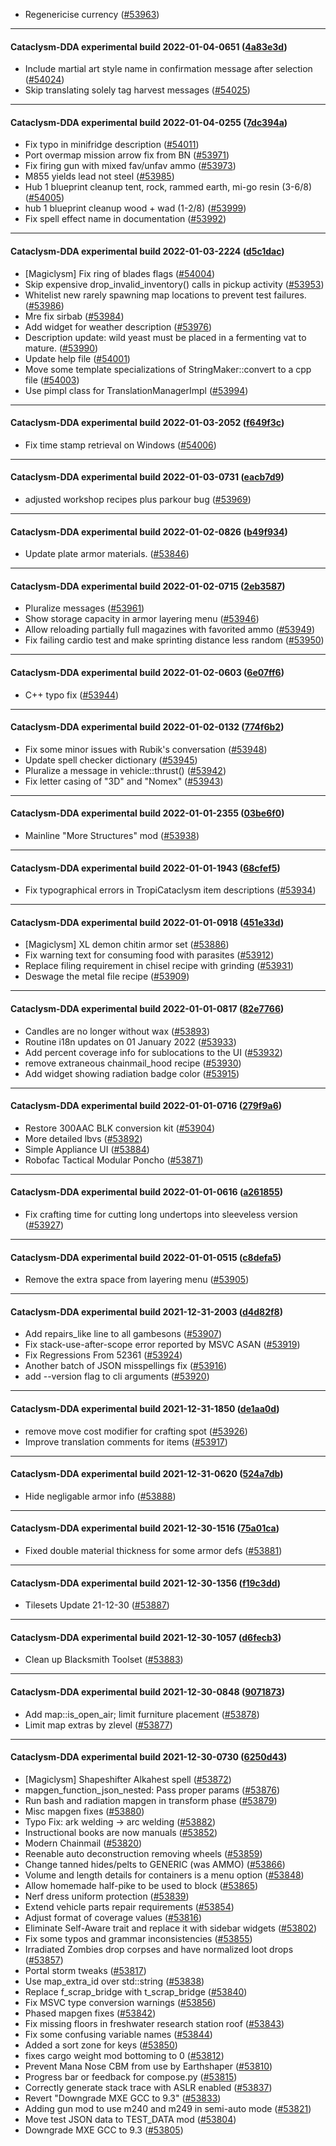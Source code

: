 * Regenericise currency ([#53963](https://github.com/CleverRaven/Cataclysm-DDA/pull/53963))

---

#### Cataclysm-DDA experimental build 2022-01-04-0651 ([4a83e3d](https://github.com/CleverRaven/Cataclysm-DDA/releases/tag/cdda-experimental-2022-01-04-0651))

* Include martial art style name in confirmation message after selection ([#54024](https://github.com/CleverRaven/Cataclysm-DDA/pull/54024))
* Skip translating solely tag harvest messages ([#54025](https://github.com/CleverRaven/Cataclysm-DDA/pull/54025))

---

#### Cataclysm-DDA experimental build 2022-01-04-0255 ([7dc394a](https://github.com/CleverRaven/Cataclysm-DDA/releases/tag/cdda-experimental-2022-01-04-0255))

* Fix typo in minifridge description ([#54011](https://github.com/CleverRaven/Cataclysm-DDA/pull/54011))
* Port overmap mission arrow fix from BN ([#53971](https://github.com/CleverRaven/Cataclysm-DDA/pull/53971))
* Fix firing gun with mixed fav/unfav ammo ([#53973](https://github.com/CleverRaven/Cataclysm-DDA/pull/53973))
* M855 yields lead not steel ([#53985](https://github.com/CleverRaven/Cataclysm-DDA/pull/53985))
* Hub 1 blueprint cleanup tent, rock, rammed earth, mi-go resin (3-6/8) ([#54005](https://github.com/CleverRaven/Cataclysm-DDA/pull/54005))
* hub 1 blueprint cleanup wood + wad (1-2/8) ([#53999](https://github.com/CleverRaven/Cataclysm-DDA/pull/53999))
* Fix spell effect name in documentation ([#53992](https://github.com/CleverRaven/Cataclysm-DDA/pull/53992))

---

#### Cataclysm-DDA experimental build 2022-01-03-2224 ([d5c1dac](https://github.com/CleverRaven/Cataclysm-DDA/releases/tag/cdda-experimental-2022-01-03-2224))

* [Magiclysm] Fix ring of blades flags ([#54004](https://github.com/CleverRaven/Cataclysm-DDA/pull/54004))
* Skip expensive drop_invalid_inventory() calls in pickup activity ([#53953](https://github.com/CleverRaven/Cataclysm-DDA/pull/53953))
* Whitelist new rarely spawning map locations to prevent test failures. ([#53986](https://github.com/CleverRaven/Cataclysm-DDA/pull/53986))
* Mre fix sirbab ([#53984](https://github.com/CleverRaven/Cataclysm-DDA/pull/53984))
* Add widget for weather description ([#53976](https://github.com/CleverRaven/Cataclysm-DDA/pull/53976))
* Description update: wild yeast must be placed in a fermenting vat to mature. ([#53990](https://github.com/CleverRaven/Cataclysm-DDA/pull/53990))
* Update help file ([#54001](https://github.com/CleverRaven/Cataclysm-DDA/pull/54001))
* Move some template specializations of StringMaker<T>::convert<T> to a cpp file ([#54003](https://github.com/CleverRaven/Cataclysm-DDA/pull/54003))
* Use pimpl<T> class for TranslationManagerImpl ([#53994](https://github.com/CleverRaven/Cataclysm-DDA/pull/53994))

---

#### Cataclysm-DDA experimental build 2022-01-03-2052 ([f649f3c](https://github.com/CleverRaven/Cataclysm-DDA/releases/tag/cdda-experimental-2022-01-03-2052))

* Fix time stamp retrieval on Windows ([#54006](https://github.com/CleverRaven/Cataclysm-DDA/pull/54006))

---

#### Cataclysm-DDA experimental build 2022-01-03-0731 ([eacb7d9](https://github.com/CleverRaven/Cataclysm-DDA/releases/tag/cdda-experimental-2022-01-03-0731))

* adjusted workshop recipes plus parkour bug ([#53969](https://github.com/CleverRaven/Cataclysm-DDA/pull/53969))

---

#### Cataclysm-DDA experimental build 2022-01-02-0826 ([b49f934](https://github.com/CleverRaven/Cataclysm-DDA/releases/tag/cdda-experimental-2022-01-02-0826))

* Update plate armor materials. ([#53846](https://github.com/CleverRaven/Cataclysm-DDA/pull/53846))

---

#### Cataclysm-DDA experimental build 2022-01-02-0715 ([2eb3587](https://github.com/CleverRaven/Cataclysm-DDA/releases/tag/cdda-experimental-2022-01-02-0715))

* Pluralize messages ([#53961](https://github.com/CleverRaven/Cataclysm-DDA/pull/53961))
* Show storage capacity in armor layering menu ([#53946](https://github.com/CleverRaven/Cataclysm-DDA/pull/53946))
* Allow reloading partially full magazines with favorited ammo ([#53949](https://github.com/CleverRaven/Cataclysm-DDA/pull/53949))
* Fix failing cardio test and make sprinting distance less random ([#53950](https://github.com/CleverRaven/Cataclysm-DDA/pull/53950))

---

#### Cataclysm-DDA experimental build 2022-01-02-0603 ([6e07ff6](https://github.com/CleverRaven/Cataclysm-DDA/releases/tag/cdda-experimental-2022-01-02-0603))

* C++ typo fix ([#53944](https://github.com/CleverRaven/Cataclysm-DDA/pull/53944))

---

#### Cataclysm-DDA experimental build 2022-01-02-0132 ([774f6b2](https://github.com/CleverRaven/Cataclysm-DDA/releases/tag/cdda-experimental-2022-01-02-0132))

* Fix some minor issues with Rubik's conversation ([#53948](https://github.com/CleverRaven/Cataclysm-DDA/pull/53948))
* Update spell checker dictionary ([#53945](https://github.com/CleverRaven/Cataclysm-DDA/pull/53945))
* Pluralize a message in vehicle::thrust() ([#53942](https://github.com/CleverRaven/Cataclysm-DDA/pull/53942))
* Fix letter casing of "3D" and "Nomex" ([#53943](https://github.com/CleverRaven/Cataclysm-DDA/pull/53943))

---

#### Cataclysm-DDA experimental build 2022-01-01-2355 ([03be6f0](https://github.com/CleverRaven/Cataclysm-DDA/releases/tag/cdda-experimental-2022-01-01-2355))

* Mainline "More Structures" mod ([#53938](https://github.com/CleverRaven/Cataclysm-DDA/pull/53938))

---

#### Cataclysm-DDA experimental build 2022-01-01-1943 ([68cfef5](https://github.com/CleverRaven/Cataclysm-DDA/releases/tag/cdda-experimental-2022-01-01-1943))

* Fix typographical errors in TropiCataclysm item descriptions ([#53934](https://github.com/CleverRaven/Cataclysm-DDA/pull/53934))

---

#### Cataclysm-DDA experimental build 2022-01-01-0918 ([451e33d](https://github.com/CleverRaven/Cataclysm-DDA/releases/tag/cdda-experimental-2022-01-01-0918))

* [Magiclysm] XL demon chitin armor set ([#53886](https://github.com/CleverRaven/Cataclysm-DDA/pull/53886))
* Fix warning text for consuming food with parasites ([#53912](https://github.com/CleverRaven/Cataclysm-DDA/pull/53912))
* Replace filing requirement in chisel recipe with grinding ([#53931](https://github.com/CleverRaven/Cataclysm-DDA/pull/53931))
* Deswage the metal file recipe ([#53909](https://github.com/CleverRaven/Cataclysm-DDA/pull/53909))

---

#### Cataclysm-DDA experimental build 2022-01-01-0817 ([82e7766](https://github.com/CleverRaven/Cataclysm-DDA/releases/tag/cdda-experimental-2022-01-01-0817))

* Candles are no longer without wax ([#53893](https://github.com/CleverRaven/Cataclysm-DDA/pull/53893))
* Routine i18n updates on 01 January 2022 ([#53933](https://github.com/CleverRaven/Cataclysm-DDA/pull/53933))
* Add percent coverage info for sublocations to the UI ([#53932](https://github.com/CleverRaven/Cataclysm-DDA/pull/53932))
* remove extraneous chainmail_hood recipe ([#53930](https://github.com/CleverRaven/Cataclysm-DDA/pull/53930))
* Add widget showing radiation badge color ([#53915](https://github.com/CleverRaven/Cataclysm-DDA/pull/53915))

---

#### Cataclysm-DDA experimental build 2022-01-01-0716 ([279f9a6](https://github.com/CleverRaven/Cataclysm-DDA/releases/tag/cdda-experimental-2022-01-01-0716))

* Restore 300AAC BLK conversion kit ([#53904](https://github.com/CleverRaven/Cataclysm-DDA/pull/53904))
* More detailed lbvs ([#53892](https://github.com/CleverRaven/Cataclysm-DDA/pull/53892))
* Simple Appliance UI ([#53884](https://github.com/CleverRaven/Cataclysm-DDA/pull/53884))
* Robofac Tactical Modular Poncho ([#53871](https://github.com/CleverRaven/Cataclysm-DDA/pull/53871))

---

#### Cataclysm-DDA experimental build 2022-01-01-0616 ([a261855](https://github.com/CleverRaven/Cataclysm-DDA/releases/tag/cdda-experimental-2022-01-01-0616))

* Fix crafting time for cutting long undertops into sleeveless version ([#53927](https://github.com/CleverRaven/Cataclysm-DDA/pull/53927))

---

#### Cataclysm-DDA experimental build 2022-01-01-0515 ([c8defa5](https://github.com/CleverRaven/Cataclysm-DDA/releases/tag/cdda-experimental-2022-01-01-0515))

* Remove the extra space from layering menu ([#53905](https://github.com/CleverRaven/Cataclysm-DDA/pull/53905))

---

#### Cataclysm-DDA experimental build 2021-12-31-2003 ([d4d82f8](https://github.com/CleverRaven/Cataclysm-DDA/releases/tag/cdda-experimental-2021-12-31-2003))

* Add repairs_like line to all gambesons ([#53907](https://github.com/CleverRaven/Cataclysm-DDA/pull/53907))
* Fix stack-use-after-scope error reported by MSVC ASAN ([#53919](https://github.com/CleverRaven/Cataclysm-DDA/pull/53919))
* Fix Regressions From 52361 ([#53924](https://github.com/CleverRaven/Cataclysm-DDA/pull/53924))
* Another batch of JSON misspellings fix ([#53916](https://github.com/CleverRaven/Cataclysm-DDA/pull/53916))
* add --version flag to cli arguments ([#53920](https://github.com/CleverRaven/Cataclysm-DDA/pull/53920))

---

#### Cataclysm-DDA experimental build 2021-12-31-1850 ([de1aa0d](https://github.com/CleverRaven/Cataclysm-DDA/releases/tag/cdda-experimental-2021-12-31-1850))

* remove move cost modifier for crafting spot ([#53926](https://github.com/CleverRaven/Cataclysm-DDA/pull/53926))
* Improve translation comments for items ([#53917](https://github.com/CleverRaven/Cataclysm-DDA/pull/53917))

---

#### Cataclysm-DDA experimental build 2021-12-31-0620 ([524a7db](https://github.com/CleverRaven/Cataclysm-DDA/releases/tag/cdda-experimental-2021-12-31-0620))

* Hide negligable armor info ([#53888](https://github.com/CleverRaven/Cataclysm-DDA/pull/53888))

---

#### Cataclysm-DDA experimental build 2021-12-30-1516 ([75a01ca](https://github.com/CleverRaven/Cataclysm-DDA/releases/tag/cdda-experimental-2021-12-30-1516))

* Fixed double material thickness for some armor defs ([#53881](https://github.com/CleverRaven/Cataclysm-DDA/pull/53881))

---

#### Cataclysm-DDA experimental build 2021-12-30-1356 ([f19c3dd](https://github.com/CleverRaven/Cataclysm-DDA/releases/tag/cdda-experimental-2021-12-30-1356))

* Tilesets Update 21-12-30 ([#53887](https://github.com/CleverRaven/Cataclysm-DDA/pull/53887))

---

#### Cataclysm-DDA experimental build 2021-12-30-1057 ([d6fecb3](https://github.com/CleverRaven/Cataclysm-DDA/releases/tag/cdda-experimental-2021-12-30-1057))

* Clean up Blacksmith Toolset ([#53883](https://github.com/CleverRaven/Cataclysm-DDA/pull/53883))

---

#### Cataclysm-DDA experimental build 2021-12-30-0848 ([9071873](https://github.com/CleverRaven/Cataclysm-DDA/releases/tag/cdda-experimental-2021-12-30-0848))

* Add map::is_open_air; limit furniture placement ([#53878](https://github.com/CleverRaven/Cataclysm-DDA/pull/53878))
* Limit map extras by zlevel ([#53877](https://github.com/CleverRaven/Cataclysm-DDA/pull/53877))

---

#### Cataclysm-DDA experimental build 2021-12-30-0730 ([6250d43](https://github.com/CleverRaven/Cataclysm-DDA/releases/tag/cdda-experimental-2021-12-30-0730))

* [Magiclysm] Shapeshifter Alkahest spell ([#53872](https://github.com/CleverRaven/Cataclysm-DDA/pull/53872))
* mapgen_function_json_nested: Pass proper params ([#53876](https://github.com/CleverRaven/Cataclysm-DDA/pull/53876))
* Run bash and radiation mapgen in transform phase ([#53879](https://github.com/CleverRaven/Cataclysm-DDA/pull/53879))
* Misc mapgen fixes ([#53880](https://github.com/CleverRaven/Cataclysm-DDA/pull/53880))
* Typo Fix: ark welding -> arc welding ([#53882](https://github.com/CleverRaven/Cataclysm-DDA/pull/53882))
* Instructional books are now manuals ([#53852](https://github.com/CleverRaven/Cataclysm-DDA/pull/53852))
* Modern Chainmail ([#53820](https://github.com/CleverRaven/Cataclysm-DDA/pull/53820))
* Reenable auto deconstruction removing wheels ([#53859](https://github.com/CleverRaven/Cataclysm-DDA/pull/53859))
* Change tanned hides/pelts to GENERIC (was AMMO) ([#53866](https://github.com/CleverRaven/Cataclysm-DDA/pull/53866))
* Volume and length details for containers is a menu option ([#53848](https://github.com/CleverRaven/Cataclysm-DDA/pull/53848))
* Allow homemade half-pike to be used to block ([#53865](https://github.com/CleverRaven/Cataclysm-DDA/pull/53865))
* Nerf dress uniform protection ([#53839](https://github.com/CleverRaven/Cataclysm-DDA/pull/53839))
* Extend vehicle parts repair requirements ([#53854](https://github.com/CleverRaven/Cataclysm-DDA/pull/53854))
* Adjust format of coverage values ([#53816](https://github.com/CleverRaven/Cataclysm-DDA/pull/53816))
* Eliminate Self-Aware trait and replace it with sidebar widgets ([#53802](https://github.com/CleverRaven/Cataclysm-DDA/pull/53802))
* Fix some typos and grammar inconsistencies ([#53855](https://github.com/CleverRaven/Cataclysm-DDA/pull/53855))
* Irradiated Zombies drop corpses and have normalized loot drops ([#53857](https://github.com/CleverRaven/Cataclysm-DDA/pull/53857))
* Portal storm tweaks ([#53817](https://github.com/CleverRaven/Cataclysm-DDA/pull/53817))
* Use map_extra_id over std::string ([#53838](https://github.com/CleverRaven/Cataclysm-DDA/pull/53838))
* Replace f_scrap_bridge with t_scrap_bridge ([#53840](https://github.com/CleverRaven/Cataclysm-DDA/pull/53840))
* Fix MSVC type conversion warnings ([#53856](https://github.com/CleverRaven/Cataclysm-DDA/pull/53856))
* Phased mapgen fixes ([#53842](https://github.com/CleverRaven/Cataclysm-DDA/pull/53842))
* Fix missing floors in freshwater research station roof ([#53843](https://github.com/CleverRaven/Cataclysm-DDA/pull/53843))
* Fix some confusing variable names ([#53844](https://github.com/CleverRaven/Cataclysm-DDA/pull/53844))
* Added a sort zone for keys ([#53850](https://github.com/CleverRaven/Cataclysm-DDA/pull/53850))
* fixes cargo weight mod bottoming to 0 ([#53812](https://github.com/CleverRaven/Cataclysm-DDA/pull/53812))
* Prevent Mana Nose CBM from use by Earthshaper ([#53810](https://github.com/CleverRaven/Cataclysm-DDA/pull/53810))
* Progress bar or feedback for compose.py ([#53815](https://github.com/CleverRaven/Cataclysm-DDA/pull/53815))
* Correctly generate stack trace with ASLR enabled ([#53837](https://github.com/CleverRaven/Cataclysm-DDA/pull/53837))
* Revert "Downgrade MXE GCC to 9.3" ([#53833](https://github.com/CleverRaven/Cataclysm-DDA/pull/53833))
* Adding gun mod to use m240 and m249 in semi-auto mode ([#53821](https://github.com/CleverRaven/Cataclysm-DDA/pull/53821))
* Move test JSON data to TEST_DATA mod ([#53804](https://github.com/CleverRaven/Cataclysm-DDA/pull/53804))
* Downgrade MXE GCC to 9.3 ([#53805](https://github.com/CleverRaven/Cataclysm-DDA/pull/53805))
